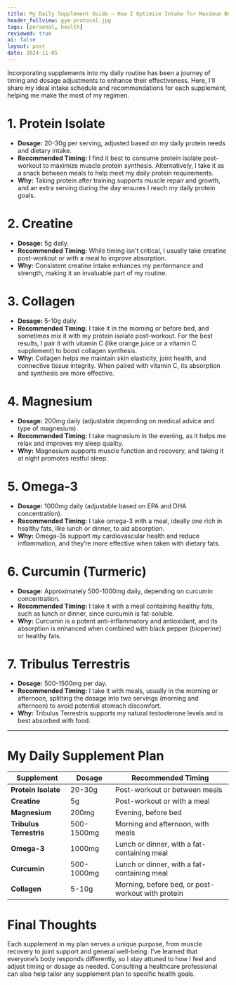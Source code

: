 ```yaml
---
title: My Daily Supplement Guide — How I Optimize Intake for Maximum Benefits
header_fullview: gym-protocol.jpg
tags: [personal, health]  
reviewed: true  
ai: false
layout: post
date: 2024-11-05
---
```

Incorporating supplements into my daily routine has been a journey of timing and dosage adjustments to enhance their effectiveness. Here, I'll share my ideal intake schedule and recommendations for each supplement, helping me make the most of my regimen.

# 1. **Protein Isolate**
- **Dosage:** 20-30g per serving, adjusted based on my daily protein needs and dietary intake.
- **Recommended Timing:** I find it best to consume protein isolate post-workout to maximize muscle protein synthesis. Alternatively, I take it as a snack between meals to help meet my daily protein requirements.
- **Why:** Taking protein after training supports muscle repair and growth, and an extra serving during the day ensures I reach my daily protein goals.

# 2. **Creatine**
- **Dosage:** 5g daily.
- **Recommended Timing:** While timing isn't critical, I usually take creatine post-workout or with a meal to improve absorption.
- **Why:** Consistent creatine intake enhances my performance and strength, making it an invaluable part of my routine.

# 3. **Collagen**
- **Dosage:** 5-10g daily.
- **Recommended Timing:** I take it in the morning or before bed, and sometimes mix it with my protein isolate post-workout. For the best results, I pair it with vitamin C (like orange juice or a vitamin C supplement) to boost collagen synthesis.
- **Why:** Collagen helps me maintain skin elasticity, joint health, and connective tissue integrity. When paired with vitamin C, its absorption and synthesis are more effective.

# 4. **Magnesium**
- **Dosage:** 200mg daily (adjustable depending on medical advice and type of magnesium).
- **Recommended Timing:** I take magnesium in the evening, as it helps me relax and improves my sleep quality.
- **Why:** Magnesium supports muscle function and recovery, and taking it at night promotes restful sleep.

# 5. **Omega-3**
- **Dosage:** 1000mg daily (adjustable based on EPA and DHA concentration).
- **Recommended Timing:** I take omega-3 with a meal, ideally one rich in healthy fats, like lunch or dinner, to aid absorption.
- **Why:** Omega-3s support my cardiovascular health and reduce inflammation, and they’re more effective when taken with dietary fats.

# 6. **Curcumin (Turmeric)**
- **Dosage:** Approximately 500-1000mg daily, depending on curcumin concentration.
- **Recommended Timing:** I take it with a meal containing healthy fats, such as lunch or dinner, since curcumin is fat-soluble.
- **Why:** Curcumin is a potent anti-inflammatory and antioxidant, and its absorption is enhanced when combined with black pepper (bioperine) or healthy fats.

# 7. **Tribulus Terrestris**
- **Dosage:** 500-1500mg per day.
- **Recommended Timing:** I take it with meals, usually in the morning or afternoon, splitting the dosage into two servings (morning and afternoon) to avoid potential stomach discomfort.
- **Why:** Tribulus Terrestris supports my natural testosterone levels and is best absorbed with food.

---

# My Daily Supplement Plan

| Supplement           | Dosage         | Recommended Timing                               |
|----------------------|----------------|--------------------------------------------------|
| **Protein Isolate**  | 20-30g         | Post-workout or between meals                    |
| **Creatine**         | 5g             | Post-workout or with a meal                      |
| **Magnesium**        | 200mg          | Evening, before bed                              |
| **Tribulus Terrestris** | 500-1500mg  | Morning and afternoon, with meals                |
| **Omega-3**          | 1000mg         | Lunch or dinner, with a fat-containing meal      |
| **Curcumin**         | 500-1000mg     | Lunch or dinner, with a fat-containing meal      |
| **Collagen**         | 5-10g          | Morning, before bed, or post-workout with protein|

# Final Thoughts
Each supplement in my plan serves a unique purpose, from muscle recovery to joint support and general well-being. I’ve learned that everyone’s body responds differently, so I stay attuned to how I feel and adjust timing or dosage as needed. Consulting a healthcare professional can also help tailor any supplement plan to specific health goals.
